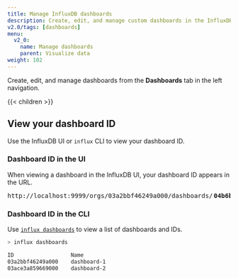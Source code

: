 ```yaml
---
title: Manage InfluxDB dashboards
description: Create, edit, and manage custom dashboards in the InfluxDB user interface (UI).
v2.0/tags: [dashboards]
menu:
  v2_0:
    name: Manage dashboards
    parent: Visualize data
weight: 102
---
```


Create, edit, and manage dashboards from the **Dashboards** tab in the left navigation.

{{< children >}}

## View your dashboard ID
Use the InfluxDB UI or `influx` CLI to view your dashboard ID.

### Dashboard ID in the UI

When viewing a dashboard in the InfluxDB UI, your dashboard ID appears in the URL.

<pre class="highlight">
http://localhost:9999/orgs/03a2bbf46249a000/dashboards/<span class="bp" style="font-weight:bold;margin:0 .15rem">04b6b15034cc000</span>/...
</pre>

### Dashboard ID in the CLI
Use [`influx dashboards`](/v2.0/reference/cli/influx/dashboards/) to view a list of dashboards and IDs.

```sh
> influx dashboards

ID                  Name
03a2bbf46249a000    dashboard-1
03ace3a859669000    dashboard-2
```
